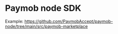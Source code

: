 # Paymob node SDK

Example: https://github.com/PaymobAccept/paymob-node/tree/main/src/paymob-marketplace
